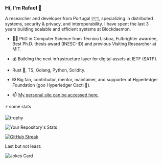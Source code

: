 ### Hi, I'm Rafael 👋

A researcher and developer from Portugal 🇵🇹, specializing in distributed systems, security & privacy, and interoperability. I have spent the last 3 years building scalable and efficient systems at Blockdaemon.

- 👨‍🎓 PhD in Computer Science from Técnico Lisboa, Fulbrighter awardee, Best Ph.D. thesis award (INESC-ID) and previous Visiting Researcher at MIT.
  
- 💰 Building the next infrastructure layer for digital assets at IETF (SATP).

- Rust 🦀, TS, Golang, Python, Solidity.
  
- ❎ Big fan, contributor, mentor, maintainer, and supporter at Hyperledger Foundation (goo Hyperledger Cacti 🌵).

  
- 📫 <a href=https://rafaelapb.github.io/> My personal site can be accessed here.</a>

⚡️ some stats

![trophy](https://github-profile-trophy.vercel.app/?username=RafaelAPB&theme=dracula)

![Your Repository's Stats](https://github-readme-stats.vercel.app/api?username=RafaelAPB&show_icons=true)

[![GitHub Streak](https://streak-stats.demolab.com/?user=RafaelAPB&theme=light)](https://git.io/streak-stats)


Last but not least:

![Jokes Card](https://readme-jokes.vercel.app/api)

